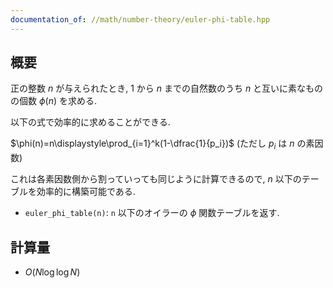 ```yaml
---
documentation_of: //math/number-theory/euler-phi-table.hpp
---
```


## 概要

正の整数 $n$ が与えられたとき, $1$ から $n$ までの自然数のうち $n$ と互いに素なものの個数 $\phi(n)$ を求める.

以下の式で効率的に求めることができる.

$\phi(n)=n\displaystyle\prod_{i=1}^k(1-\dfrac{1}{p_i})$ (ただし $p_i$ は $n$ の素因数)

これは各素因数側から割っていっても同じように計算できるので, $n$ 以下のテーブルを効率的に構築可能である.

* `euler_phi_table(n)`: `n` 以下のオイラーの $\phi$ 関数テーブルを返す.

## 計算量

* $O(N \log \log N)$
